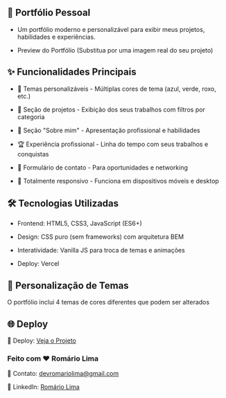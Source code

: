 ## 📌 Portfólio Pessoal

- Um portfólio moderno e personalizável para exibir meus projetos, habilidades e experiências.

- Preview do Portfólio (Substitua por uma imagem real do seu projeto)

## ✨ Funcionalidades Principais

- 🎨 Temas personalizáveis - Múltiplas cores de tema (azul, verde, roxo, etc.)

- 📂 Seção de projetos - Exibição dos seus trabalhos com filtros por categoria

- 📝 Seção "Sobre mim" - Apresentação profissional e habilidades

- 🏆 Experiência profissional - Linha do tempo com seus trabalhos e conquistas

- 📧 Formulário de contato - Para oportunidades e networking

- 📱 Totalmente responsivo - Funciona em dispositivos móveis e desktop

## 🛠️ Tecnologias Utilizadas

- Frontend: HTML5, CSS3, JavaScript (ES6+)

- Design: CSS puro (sem frameworks) com arquitetura BEM

- Interatividade: Vanilla JS para troca de temas e animações

- Deploy: Vercel

## 🎨 Personalização de Temas

O portfólio inclui 4 temas de cores diferentes que podem ser alterados

## 🌐 Deploy

🔗 Deploy: [Veja o Projeto](https://personal-portfolio-template-tau.vercel.app/)

### Feito com ❤️ Romário Lima

📧 Contato: devromariolima@gmail.com

🔗 LinkedIn: [Romário Lima](https://www.linkedin.com/in/devromariolima/)